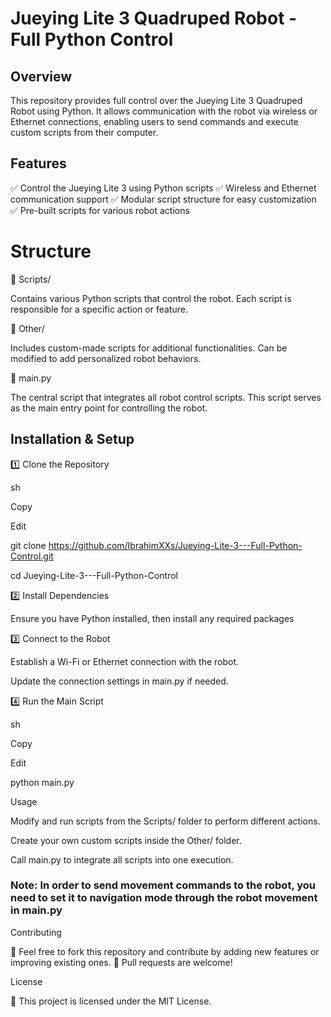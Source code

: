 # Jueying Lite 3 Quadruped Robot - Full Python Control

## Overview

This repository provides full control over the Jueying Lite 3 Quadruped Robot using Python. It allows communication with the robot via wireless or Ethernet connections, enabling users to send commands and execute custom scripts from their computer.

## Features

✅ Control the Jueying Lite 3 using Python scripts
✅ Wireless and Ethernet communication support
✅ Modular script structure for easy customization
✅ Pre-built scripts for various robot actions

# Structure

📂 Scripts/

Contains various Python scripts that control the robot.
Each script is responsible for a specific action or feature.

📂 Other/

Includes custom-made scripts for additional functionalities.
Can be modified to add personalized robot behaviors.

📄 main.py

The central script that integrates all robot control scripts.
This script serves as the main entry point for controlling the robot.

## Installation & Setup

1️⃣ Clone the Repository

sh

Copy

Edit

git clone https://github.com/IbrahimXXs/Jueying-Lite-3---Full-Python-Control.git

cd Jueying-Lite-3---Full-Python-Control

2️⃣ Install Dependencies

Ensure you have Python installed, then install any required packages

3️⃣ Connect to the Robot

Establish a Wi-Fi or Ethernet connection with the robot.

Update the connection settings in main.py if needed.

4️⃣ Run the Main Script

sh

Copy

Edit

python main.py

Usage

Modify and run scripts from the Scripts/ folder to perform different actions.

Create your own custom scripts inside the Other/ folder.

Call main.py to integrate all scripts into one execution.

### Note: In order to send movement commands to the robot, you need to set it to navigation mode through the robot movement in main.py

Contributing

🔹 Feel free to fork this repository and contribute by adding new features or improving existing ones.
🔹 Pull requests are welcome!

License

📝 This project is licensed under the MIT License.


